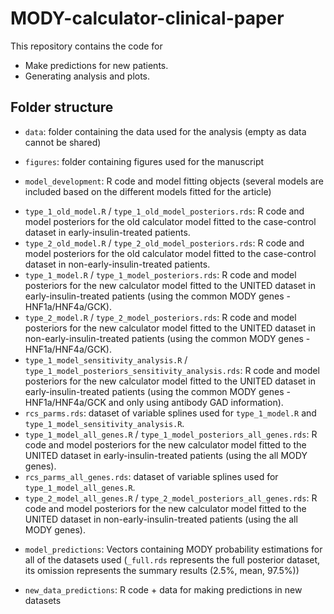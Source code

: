 # MODY-calculator-clinical-paper

This repository contains the code for

-   Make predictions for new patients.
-   Generating analysis and plots.

## Folder structure

-   `data`: folder containing the data used for the analysis (empty as data cannot be shared)


-   `figures`: folder containing figures used for the manuscript


-   `model_development`: R code and model fitting objects (several models are included based on the different models fitted for the article)

+ `type_1_old_model.R` / `type_1_old_model_posteriors.rds`: R code and model posteriors for the old calculator model fitted to the case-control dataset in early-insulin-treated patients.
+ `type_2_old_model.R` / `type_2_old_model_posteriors.rds`: R code and model posteriors for the old calculator model fitted to the case-control dataset in non-early-insulin-treated patients.
+ `type_1_model.R` / `type_1_model_posteriors.rds`: R code and model posteriors for the new calculator model fitted to the UNITED dataset in early-insulin-treated patients (using the common MODY genes - HNF1a/HNF4a/GCK).
+ `type_2_model.R` / `type_2_model_posteriors.rds`: R code and model posteriors for the new calculator model fitted to the UNITED dataset in non-early-insulin-treated patients (using the common MODY genes - HNF1a/HNF4a/GCK).
+ `type_1_model_sensitivity_analysis.R` / `type_1_model_posteriors_sensitivity_analysis.rds`: R code and model posteriors for the new calculator model fitted to the UNITED dataset in early-insulin-treated patients (using the common MODY genes - HNF1a/HNF4a/GCK and only using antibody GAD information).
+ `rcs_parms.rds`: dataset of variable splines used for `type_1_model.R` and `type_1_model_sensitivity_analysis.R`.
+ `type_1_model_all_genes.R` / `type_1_model_posteriors_all_genes.rds`: R code and model posteriors for the new calculator model fitted to the UNITED dataset in early-insulin-treated patients (using the all MODY genes).
+ `rcs_parms_all_genes.rds`: dataset of variable splines used for `type_1_model_all_genes.R`.
+ `type_2_model_all_genes.R` / `type_2_model_posteriors_all_genes.rds`: R code and model posteriors for the new calculator model fitted to the UNITED dataset in non-early-insulin-treated patients (using the all MODY genes).


-   `model_predictions`: Vectors containing MODY probability estimations for all of the datasets used (`_full.rds` represents the full posterior dataset, its omission represents the summary results (2.5%, mean, 97.5%))


-   `new_data_predictions`: R code + data for making predictions in new datasets


